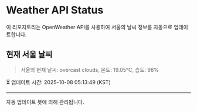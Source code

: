 
# Weather API Status

이 리포지토리는 OpenWeather API를 사용하여 서울의 날씨 정보를 자동으로 업데이트합니다.

## 현재 서울 날씨
> 서울의 현재 날씨: overcast clouds, 온도: 19.05°C, 습도: 98%

⏳ 업데이트 시간: 2025-10-08 05:13:49 (KST)

---
자동 업데이트 봇에 의해 관리됩니다.
